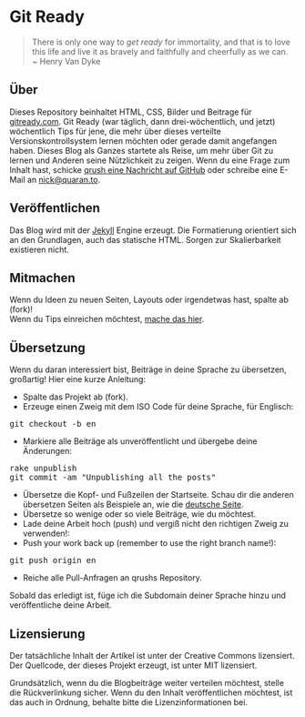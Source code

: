 # Git Ready

> There is only one way to *get ready* for immortality, and that is to love this life and live it as bravely and faithfully and cheerfully as we can.<br />
> ~ Henry Van Dyke

## Über

Dieses Repository beinhaltet HTML, CSS, Bilder und Beitrage für [gitready.com](http://gitready.com). Git Ready (war täglich, dann drei-wöchentlich, und jetzt) wöchentlich Tips für jene, die mehr über dieses verteilte Versionskontrollsystem lernen möchten oder gerade damit angefangen haben. Dieses Blog als Ganzes startete als Reise, um mehr über Git zu lernen und Anderen seine Nützlichkeit zu zeigen. Wenn du eine Frage zum Inhalt hast, schicke [qrush eine Nachricht auf GitHub](http://github.com/qrush) oder schreibe eine E-Mail an [nick@quaran.to](mailto://nick@quaran.to).

## Veröffentlichen

Das Blog wird mit der [Jekyll](http://github.com/mojombo/jekyll) Engine erzeugt. Die Formatierung orientiert sich an den Grundlagen, auch das statische HTML. Sorgen zur Skalierbarkeit existieren nicht.

## Mitmachen

Wenn du Ideen zu neuen Seiten, Layouts oder irgendetwas hast, spalte ab (fork)!<br /> Wenn du Tips einreichen möchtest, [mache das hier](http://gitready.com/submit.html).

## Übersetzung

Wenn du daran interessiert bist, Beiträge in deine Sprache zu übersetzen, großartig! Hier eine kurze Anleitung:

* Spalte das Projekt ab (fork).
* Erzeuge einen Zweig mit dem ISO Code für deine Sprache, für Englisch:

<pre>
git checkout -b en
</pre>

* Markiere alle Beiträge als unveröffentlicht und übergebe deine Änderungen:

<pre>
rake unpublish
git commit -am "Unpublishing all the posts"
</pre>

* Übersetze die Kopf- und Fußzeilen der Startseite. Schau dir die anderen übersetzen Seiten als Beispiele an, wie die [deutsche Seite](http://de.gitready.com).
* Übersetze so wenige oder so viele Beiträge, wie du möchtest.
* Lade deine Arbeit hoch (push) und vergiß nicht den richtigen Zweig zu verwenden!:
* Push your work back up (remember to use the right branch name!):

<pre>
git push origin en
</pre>

* Reiche alle Pull-Anfragen an qrushs Repository.

Sobald das erledigt ist, füge ich die Subdomain deiner Sprache hinzu und veröffentliche deine Arbeit.

## Lizensierung

Der tatsächliche Inhalt der Artikel ist unter der Creative Commons lizensiert. Der Quellcode, der dieses Projekt erzeugt, ist unter MIT lizensiert.

Grundsätzlich, wenn du die Blogbeiträge weiter verteilen möchtest, stelle die Rückverlinkung sicher. Wenn du den Inhalt veröffentlichen möchtest, ist das auch in Ordnung, behalte bitte die Lizenzinformationen bei.
